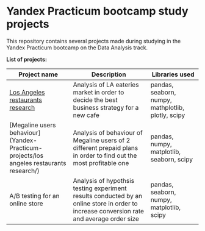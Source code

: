 # Yandex Practicum bootcamp study projects
 This repository contains several projects made during studying in the Yandex Practicum bootcamp on the Data Analysis track.

 **List of projects:**

| Project name | Description | Libraries used |
| ----- | ------ | ---- |
| [Los Angeles restaurants research](#yandex-practicum-bootcamp-study-projects/los-angeles-restaurants-research) | Analysis of LA eateries market in order to decide the best business strategy for a new cafe| pandas, seaborn, numpy, mathplotlib, plotly, scipy|
| [Megaline users behaviour](Yandex-Practicum-projects/los angeles restaurants research/) | Analysis of  behaviour of Megaline users of 2 different prepaid plans in order to find out the most profitable one | pandas, numpy, matplotlib, seaborn, scipy |
| A/B testing for an online store | Analysis of hypothsis testing experiment results conducted by an online store in order to increase conversion rate and average order size | pandas, seaborn, numpy, matplotlib, scipy |
